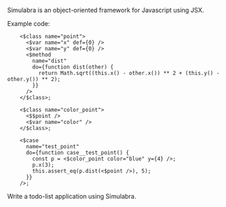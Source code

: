 Simulabra is an object-oriented framework for Javascript using JSX.

Example code:
```
    <$class name="point">
      <$var name="x" def={0} />
      <$var name="y" def={0} />
      <$method
        name="dist"
        do={function dist(other) {
          return Math.sqrt((this.x() - other.x()) ** 2 + (this.y() - other.y()) ** 2);
        }}
      />
    </$class>;

    <$class name="color_point">
      <$$point />
      <$var name="color" />
    </$class>;

    <$case 
      name="test_point"
      do={function case__test_point() {
        const p = <$color_point color="blue" y={4} />;
        p.x(3);
        this.assert_eq(p.dist(<$point />), 5);
      }}
    />;
```

Write a todo-list application using Simulabra.
